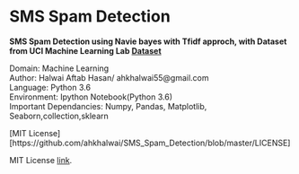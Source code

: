 # SMS Spam Detection

**SMS Spam Detection using Navie bayes with Tfidf approch, with Dataset from UCI Machine Learning Lab [Dataset](https://archive.ics.uci.edu/ml/datasets/sms+spam+collection)**

<p>
Domain: Machine Learning<br /> 
Author: Halwai Aftab Hasan/ ahkhalwai55@gmail.com<br />
Language: Python 3.6<br />
Environment: Ipython Notebook(Python 3.6)<br />
Important Dependancies: Numpy, Pandas, Matplotlib, Seaborn,collection,sklearn<br />
 
</p>
[MIT License][https://github.com/ahkhalwai/SMS_Spam_Detection/blob/master/LICENSE]
<p> MIT License <a href="https://github.com/ahkhalwai/SMS_Spam_Detection/blob/master/LICENSE">link</a>.</p>
